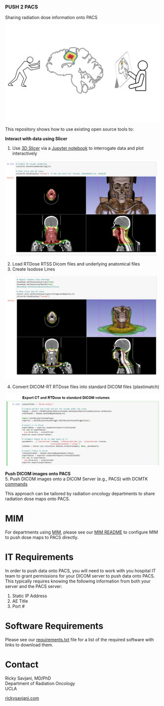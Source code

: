 ### PUSH 2 PACS
Sharing radiation dose information onto PACS

![alt text][logo]

[logo]: https://github.com/rsavjanimdphd/push2pacs/blob/main/images/push2PACS.jpg "PUSH 2 PACS"

This repository shows how to use existing open source tools to:

**Interact with data using Slicer** 
1. Use [3D Slicer](https://www.slicer.org/) via a [Jupyter notebook](https://github.com/rsavjanimdphd/push2pacs/blob/main/push2pacs.ipynb) to interrogate data and plot interactively 

![alt text][disp]

2. Load RTDose RTSS Dicom files and underlying anatomical files
3. Create Isodose Lines

![alt text][dose]

4. Convert DICOM-RT RTDose files into standard DICOM files (plastimatch)

![alt text][code]

[code]:https://github.com/rsavjanimdphd/push2pacs/blob/main/images/code.png
[dose]:https://github.com/rsavjanimdphd/push2pacs/blob/main/images/isodose.png
[disp]:https://github.com/rsavjanimdphd/push2pacs/blob/main/images/4view.png

**Push DICOM images onto PACS**  
5. Push DICOM images onto a DICOM Server (e.g., PACS) with DCMTK [commands](https://github.com/rsavjanimdphd/push2pacs/blob/main/src/push2pacs.sh)

This approach can be tailored by radiation oncology departments to share radiation dose maps onto PACS. 

# MIM
For departments using [MIM](https://www.mimsoftware.com/solutions/radiationoncology), please see our [MIM README](https://github.com/rsavjanimdphd/push2pacs/blob/main/MIM_README.pdf) to configure MIM to push dose maps to PACS directly. 

# IT Requirements
In order to push data onto PACS, you will need to work with you hospital IT team to grant permissions for your DICOM server to push data onto PACS. This typically requires knowing the following information from both your server and the PACS server:

1. Static IP Address
2. AE Title
3. Port #

# Software Requirements
Please see our [requirements.txt](https://github.com/rsavjanimdphd/push2pacs/blob/main/requirements.txt) file for a list of the required software with links to download them. 

# Contact
Ricky Savjani, MD/PhD  
Department of Radiation Oncology  
UCLA  
  
[rickysavjani.com](http://rickysavjani.com/)
